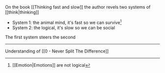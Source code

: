 On the book [[Thinking fast and slow]] the author revels two systems of [[think|thinking]]

- System 1: the animal mind, it's fast so we can survive[^1]
- System 2: the logical, it's slow so we can be social

The first system steers the second

---

Understanding of [[0 - Never Split The Difference]]

[^1]: [[Emotion|Emotions]] are not logical